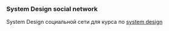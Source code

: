 ### System Design social network

System Design социальной сети для курса по [system design](https://balun.courses/courses/system_design) 